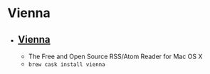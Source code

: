 # Vienna
- [Vienna](https://www.vienna-rss.com/)
  - 
  - The Free and Open Source RSS/Atom Reader for Mac OS X
  - `brew cask install vienna`
